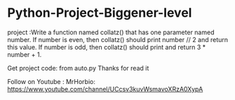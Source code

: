 # Python-Project-Biggener-level
project :Write a function named collatz() that has one parameter named number.
If number is even, then collatz() should print number // 2 and return this value. 
If number is odd, then collatz() should print and return 3 * number + 1.

Get project code:
from auto.py 
 Thanks for read it 
 
Follow on Youtube :
MrHorbio:
https://www.youtube.com/channel/UCcsv3kuvWsmavoXRzA0XypA
  
